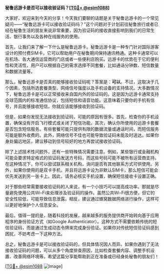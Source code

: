 **秘鲁远游卡是否可以接收验证码？[[TG💪+ @esim1088](https://t.me/s/esim1088)]**

大家好，欢迎来到今天的分享！今天我们要聊的话题是关于秘鲁远游卡的一个常见疑问——“秘鲁远游卡可以接收验证码吗？”这个问题对于计划前往秘鲁旅行或者已经在秘鲁生活的朋友来说非常重要，因为验证码的接收直接影响到我们的日常生活、银行事务以及各种在线服务的使用。

首先，让我们来了解一下什么是秘鲁远游卡。秘鲁远游卡是一种专门针对国际游客设计的预付费SIM卡，它可以帮助用户在秘鲁期间保持通讯畅通。这种卡通常可以在机场、各大通信运营商的门店或者一些便利店购买。远游卡的优势在于它的便利性和灵活性，用户可以根据自己的需求选择不同套餐，比如通话分钟数、短信数量和数据流量等。

那么，秘鲁远游卡是否真的能够接收验证码呢？答案是：**可以**。不过，这取决于几个因素，包括所选套餐类型、网络信号强度以及手机设备的支持情况。大多数情况下，秘鲁远游卡是可以正常接收来自国内外的验证码的。这是因为远游卡通常支持全球范围内的标准通信协议，包括短信和语音功能。这意味着只要你的手机有信号，并且能够接收短信，你就应该能够接收到验证码。

但是，如果你发现无法接收到验证码，可能的原因有很多。首先，检查你的手机设置，确保没有开启飞行模式或关闭了短信功能。其次，确认你所使用的远游卡套餐是否包含短信服务。有些套餐可能只提供有限的数据流量或通话时间，而短信服务可能是额外收费的。此外，网络信号不佳也可能导致验证码未能及时送达。如果你身处偏远地区，建议移动到信号较好的地方再尝试接收验证码。

除了上述技术性问题外，还有一些特殊情况需要注意。例如，某些银行或金融机构可能会要求特定格式的验证码发送方号码，而这些号码可能不被所有运营商支持。在这种情况下，你可以尝试联系相关机构，询问是否有其他联系方式可供使用。另外，如果你使用的是双卡手机，并且将远游卡设为非默认SIM卡，那么短信可能会优先发送到另一张卡上。因此，请务必核实手机设置，确保短信接收卡设置正确。

对于那些经常需要接收验证码的人来说，有一个小技巧可以提高成功率。那就是尽量避免使用公共Wi-Fi来处理涉及验证码的操作。虽然公共Wi-Fi很方便，但它的安全性较低，可能导致信息泄露。相反，建议通过蜂窝数据网络进行操作，这样可以更好地保护个人信息安全。

最后，值得一提的是，随着科技的发展，越来越多的服务提供商开始转向基于应用程序的身份验证方式（如Google Authenticator）。这种方式不需要依赖传统的短信验证码，而是通过生成动态令牌来完成身份验证。如果你对传统短信验证码感到困扰，不妨考虑一下这种方法。

总之，秘鲁远游卡是可以接收验证码的，但具体情况因人而异。如果你遇到了无法接收验证码的问题，可以从多个角度排查原因，比如检查套餐内容、调整手机设置、改善网络环境等。希望这篇分享能帮助到正在准备或已经身处秘鲁的朋友们！

[[TG💪+ @esim1088](https://t.me/s/esim1088) ![Image](https://i.postimg.cc/4NQfJmqS/Snipaste-2025-05-13-00-14-12.png)]